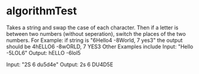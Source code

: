 # algorithmTest
Takes a string and swap the case of each character. Then if a letter is between two numbers (without seperation), switch the places of the two numbers. For Example: if string is "6Hello4 -8World, 7 yes3" the output should be 4hELLO6 -8wORLD, 7 YES3
Other Examples include
Input: "Hello -5LOL6"
Output: hELLO -6lol5

Input: "2S 6 du5d4e"
Output: 2s 6 DU4D5E
